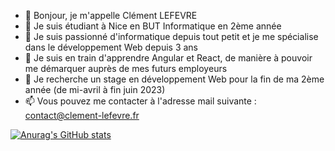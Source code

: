 - 👋 Bonjour, je m'appelle Clément LEFEVRE
- 🏫 Je suis étudiant à Nice en BUT Informatique en 2ème année
- 👀 Je suis passionné d'informatique depuis tout petit et je me spécialise dans le développement Web depuis 3 ans
- 🌱 Je suis en train d'apprendre Angular et React, de manière à pouvoir me démarquer auprès de mes futurs employeurs
- 💞️ Je recherche un stage en développement Web pour la fin de ma 2ème année (de mi-avril à fin juin 2023)
- 📫 Vous pouvez me contacter à l'adresse mail suivante  : contact@clement-lefevre.fr

<!---
Firelods/Firelods is a ✨ special ✨ repository because its `README.md` (this file) appears on your GitHub profile.
You can click the Preview link to take a look at your changes.
--->

[![Anurag's GitHub stats](https://github-readme-stats.vercel.app/api?username=Firelods)](https://github.com/anuraghazra/github-readme-stats)
